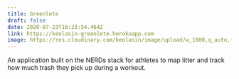 ```yaml
---
title: Greenlete
draft: false
date: 2020-07-23T18:23:54.464Z
link: https://keolasin-greenlete.herokuapp.com
image: https://res.cloudinary.com/keolasin/image/upload/w_1600,q_auto,f_auto/v1597268124/Water/California_Lake.jpg
---
```


An application built on the NERDs stack for athletes to map litter and track how much trash they pick up during a workout.
